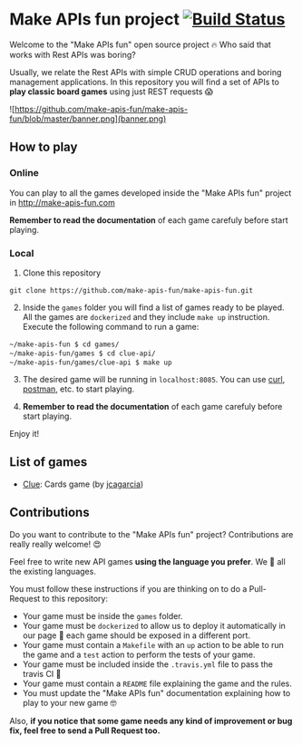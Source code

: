 # Make APIs fun project [![Build Status](https://travis-ci.org/make-apis-fun/make-apis-fun.svg?branch=master)](https://travis-ci.org/make-apis-fun/make-apis-fun)

Welcome to the "Make APIs fun" open source project 🔥 Who said that works with Rest APIs was boring?

Usually, we relate the Rest APIs with simple CRUD operations and boring management applications. In this repository you will find a set of APIs to **play classic board games** using just REST requests 😱

![https://github.com/make-apis-fun/make-apis-fun/blob/master/banner.png](banner.png)

## How to play

### Online

You can play to all the games developed inside the "Make APIs fun" project in http://make-apis-fun.com

**Remember to read the documentation** of each game carefuly before start playing.

### Local

1. Clone this repository
```
git clone https://github.com/make-apis-fun/make-apis-fun.git
```
2. Inside the `games` folder you will find a list of games ready to be played. All the games are `dockerized` and they include `make up` instruction. Execute the following command to run a game:
```
~/make-apis-fun $ cd games/
~/make-apis-fun/games $ cd clue-api/
~/make-apis-fun/games/clue-api $ make up
```
3. The desired game will be running in `localhost:8085`. You can use [curl](https://github.com/curl/curl), [postman](https://github.com/postmanlabs), etc. to start playing.

4. **Remember to read the documentation** of each game carefuly before start playing.

Enjoy it!

## List of games

* [Clue](https://github.com/make-apis-fun/make-apis-fun/tree/master/games/clue-api): Cards game (by [jcagarcia](https://github.com/jcagarcia))

## Contributions

Do you want to contribute to the "Make APIs fun" project? Contributions are really really welcome! 😍

Feel free to write new API games **using the language you prefer**. We 💛 all the existing languages.

You must follow these instructions if you are thinking on to do a Pull-Request to this repository:

* Your game must be inside the `games` folder.
* Your game must be `dockerized` to allow us to deploy it automatically in our page 🙂 each game should be exposed in a different port.
* Your game must contain a `Makefile` with an `up` action to be able to run the game and a `test` action to perform the tests of your game.
* Your game must be included inside the `.travis.yml` file to pass the travis CI 🚨
* Your game must contain a `README` file explaining the game and the rules.
* You must update the "Make APIs fun" documentation explaining how to play to your new game 🤓 

Also, **if you notice that some game needs any kind of improvement or bug fix, feel free to send a Pull Request too.**
